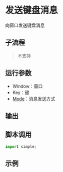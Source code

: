 # 发送键盘消息 
向窗口发送键盘消息

## 子流程
> 不支持


## 运行参数

* Window：窗口
* Key：键
* [Mode](./enums/MessagePlaceMode.md)：消息发送方式


## 输出

    


## 脚本调用

```python
import simple;

```

## 示例